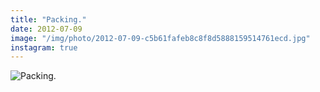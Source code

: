 ```yaml
---
title: "Packing."
date: 2012-07-09
image: "/img/photo/2012-07-09-c5b61fafeb8c8f8d5888159514761ecd.jpg"
instagram: true
---
```


![Packing.](/img/photo/2012-07-09-c5b61fafeb8c8f8d5888159514761ecd.jpg)
